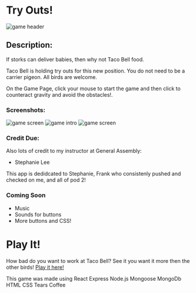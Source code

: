 # Try Outs!
![game header](https://imgur.com/QgmymDA.jpg)

## Description:

If storks can deliver babies, then why not Taco Bell food.

Taco Bell is holding try outs for this new position. You do not need to be a carrier pigeon. All birds are welcome.

On the Game Page, click your mouse to start the game and then click to counteract gravity and avoid the obstacles!.


### Screenshots:
![game screen](https://imgur.com/lJ2CCgj.jpg)
![game intro](https://imgur.com/c4exO2s.jpg)
![game screen](https://imgur.com/WXFwclP.jpg)

### Credit Due:  

Also lots of credit to my instructor at General Assembly:
* Stephanie Lee

This app is dedidcated to Stephanie, Frank who consistenly pushed and checked on me, and all of pod 2!


### Coming Soon
* Music
* Sounds for buttons
* More buttons and CSS!

# Play It!
How bad do you want to work at Taco Bell? See it you want it more then the other birds! 
[Play it here!](https://polarbexar.github.io/Mastermind-/)

This game was made using 
React
Express
Node.js
Mongoose
MongoDb
HTML
CSS
Tears
Coffee
